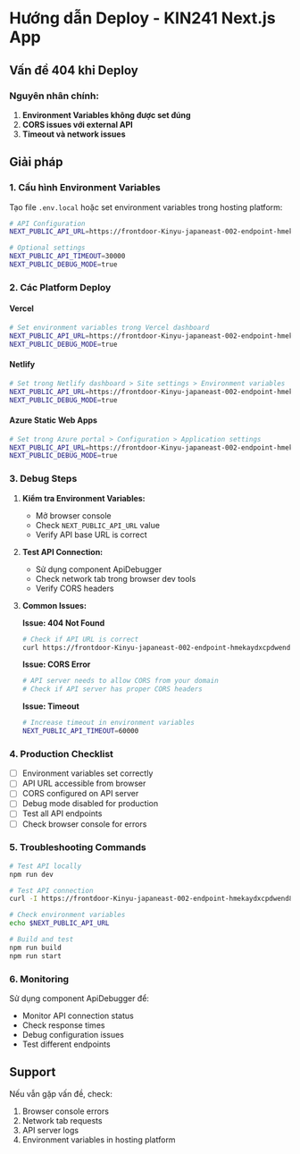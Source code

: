 # Hướng dẫn Deploy - KIN241 Next.js App

## Vấn đề 404 khi Deploy

### Nguyên nhân chính:
1. **Environment Variables không được set đúng**
2. **CORS issues với external API**
3. **Timeout và network issues**

## Giải pháp

### 1. Cấu hình Environment Variables

Tạo file `.env.local` hoặc set environment variables trong hosting platform:

```bash
# API Configuration
NEXT_PUBLIC_API_URL=https://frontdoor-Kinyu-japaneast-002-endpoint-hmekaydxcpdwend8.a02.azurefd.net

# Optional settings
NEXT_PUBLIC_API_TIMEOUT=30000
NEXT_PUBLIC_DEBUG_MODE=true
```

### 2. Các Platform Deploy

#### Vercel
```bash
# Set environment variables trong Vercel dashboard
NEXT_PUBLIC_API_URL=https://frontdoor-Kinyu-japaneast-002-endpoint-hmekaydxcpdwend8.a02.azurefd.net
NEXT_PUBLIC_DEBUG_MODE=true
```

#### Netlify
```bash
# Set trong Netlify dashboard > Site settings > Environment variables
NEXT_PUBLIC_API_URL=https://frontdoor-Kinyu-japaneast-002-endpoint-hmekaydxcpdwend8.a02.azurefd.net
NEXT_PUBLIC_DEBUG_MODE=true
```

#### Azure Static Web Apps
```bash
# Set trong Azure portal > Configuration > Application settings
NEXT_PUBLIC_API_URL=https://frontdoor-Kinyu-japaneast-002-endpoint-hmekaydxcpdwend8.a02.azurefd.net
NEXT_PUBLIC_DEBUG_MODE=true
```

### 3. Debug Steps

1. **Kiểm tra Environment Variables:**
   - Mở browser console
   - Check `NEXT_PUBLIC_API_URL` value
   - Verify API base URL is correct

2. **Test API Connection:**
   - Sử dụng component ApiDebugger
   - Check network tab trong browser dev tools
   - Verify CORS headers

3. **Common Issues:**

   **Issue: 404 Not Found**
   ```bash
   # Check if API URL is correct
   curl https://frontdoor-Kinyu-japaneast-002-endpoint-hmekaydxcpdwend8.a02.azurefd.net/health
   ```

   **Issue: CORS Error**
   ```bash
   # API server needs to allow CORS from your domain
   # Check if API server has proper CORS headers
   ```

   **Issue: Timeout**
   ```bash
   # Increase timeout in environment variables
   NEXT_PUBLIC_API_TIMEOUT=60000
   ```

### 4. Production Checklist

- [ ] Environment variables set correctly
- [ ] API URL accessible from browser
- [ ] CORS configured on API server
- [ ] Debug mode disabled for production
- [ ] Test all API endpoints
- [ ] Check browser console for errors

### 5. Troubleshooting Commands

```bash
# Test API locally
npm run dev

# Test API connection
curl -I https://frontdoor-Kinyu-japaneast-002-endpoint-hmekaydxcpdwend8.a02.azurefd.net/health

# Check environment variables
echo $NEXT_PUBLIC_API_URL

# Build and test
npm run build
npm run start
```

### 6. Monitoring

Sử dụng component ApiDebugger để:
- Monitor API connection status
- Check response times
- Debug configuration issues
- Test different endpoints

## Support

Nếu vẫn gặp vấn đề, check:
1. Browser console errors
2. Network tab requests
3. API server logs
4. Environment variables in hosting platform
